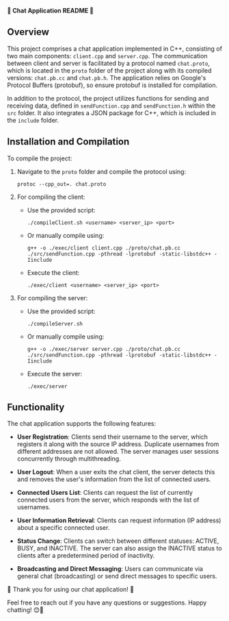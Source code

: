 **🚀 Chat Application README 🚀**

## Overview
This project comprises a chat application implemented in C++, consisting of two main components: `client.cpp` and `server.cpp`. The communication between client and server is facilitated by a protocol named `chat.proto`, which is located in the `proto` folder of the project along with its compiled versions: `chat.pb.cc` and `chat.pb.h`. The application relies on Google's Protocol Buffers (protobuf), so ensure protobuf is installed for compilation.

In addition to the protocol, the project utilizes functions for sending and receiving data, defined in `sendFunction.cpp` and `sendFunction.h` within the `src` folder. It also integrates a JSON package for C++, which is included in the `include` folder.

## Installation and Compilation
To compile the project:
1. Navigate to the `proto` folder and compile the protocol using:
   ```
   protoc --cpp_out=. chat.proto
   ```

2. For compiling the client:
   - Use the provided script:
     ```
     ./compileClient.sh <username> <server_ip> <port>
     ```
   - Or manually compile using:
     ```
     g++ -o ./exec/client client.cpp ./proto/chat.pb.cc ./src/sendFunction.cpp -pthread -lprotobuf -static-libstdc++ -Iinclude
     ```
   - Execute the client:
     ```
     ./exec/client <username> <server_ip> <port>
     ```

3. For compiling the server:
   - Use the provided script:
     ```
     ./compileServer.sh
     ```
   - Or manually compile using:
     ```
     g++ -o ./exec/server server.cpp ./proto/chat.pb.cc ./src/sendFunction.cpp -pthread -lprotobuf -static-libstdc++ -Iinclude
     ```
   - Execute the server:
     ```
     ./exec/server
     ```

## Functionality
The chat application supports the following features:

- **User Registration**: Clients send their username to the server, which registers it along with the source IP address. Duplicate usernames from different addresses are not allowed. The server manages user sessions concurrently through multithreading.

- **User Logout**: When a user exits the chat client, the server detects this and removes the user's information from the list of connected users.

- **Connected Users List**: Clients can request the list of currently connected users from the server, which responds with the list of usernames.

- **User Information Retrieval**: Clients can request information (IP address) about a specific connected user.

- **Status Change**: Clients can switch between different statuses: ACTIVE, BUSY, and INACTIVE. The server can also assign the INACTIVE status to clients after a predetermined period of inactivity.

- **Broadcasting and Direct Messaging**: Users can communicate via general chat (broadcasting) or send direct messages to specific users.

🌟 Thank you for using our chat application! 🌟

Feel free to reach out if you have any questions or suggestions. Happy chatting! 😊🚀